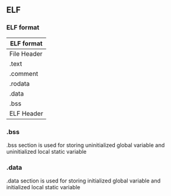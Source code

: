 ## ELF

### ELF format  
| ELF format  |
| ----------  |
| File Header |
| .text       |
| .comment    |
| .rodata     |
| .data       |
| .bss        |
| ELF Header  |

### .bss
.bss section is used for storing uninitialized global variable and   
uninitialized local static variable  

### .data
.data section is used for storing initialized global variable and  
initialized local static variable  




